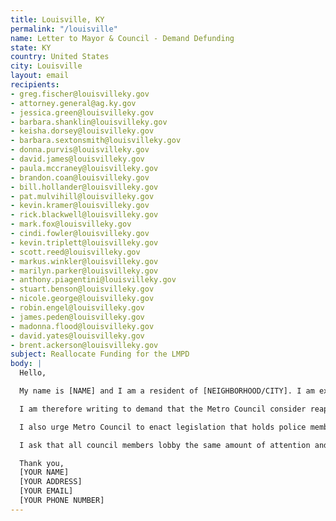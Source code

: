 ```yaml
---
title: Louisville, KY
permalink: "/louisville"
name: Letter to Mayor & Council - Demand Defunding
state: KY
country: United States
city: Louisville
layout: email
recipients:
- greg.fischer@louisvilleky.gov
- attorney.general@ag.ky.gov
- jessica.green@louisvilleky.gov
- barbara.shanklin@louisvilleky.gov
- keisha.dorsey@louisvilleky.gov
- barbara.sextonsmith@louisvilleky.gov
- donna.purvis@louisvilleky.gov
- david.james@louisvilleky.gov
- paula.mccraney@louisvilleky.gov
- brandon.coan@louisvilleky.gov
- bill.hollander@louisvilleky.gov
- pat.mulvihill@louisvilleky.gov
- kevin.kramer@louisvilleky.gov
- rick.blackwell@louisvilleky.gov
- mark.fox@louisvilleky.gov
- cindi.fowler@louisvilleky.gov
- kevin.triplett@louisvilleky.gov
- scott.reed@louisvilleky.gov
- markus.winkler@louisvilleky.gov
- marilyn.parker@louisvilleky.gov
- anthony.piagentini@louisvilleky.gov
- stuart.benson@louisvilleky.gov
- nicole.george@louisvilleky.gov
- robin.engel@louisvilleky.gov
- james.peden@louisvilleky.gov
- madonna.flood@louisvilleky.gov
- david.yates@louisvilleky.gov
- brent.ackerson@louisvilleky.gov
subject: Reallocate Funding for the LMPD
body: |
  Hello,

  My name is [NAME] and I am a resident of [NEIGHBORHOOD/CITY]. I am extremely concerned with the Louisville Metro Government’s inordinate investment in the Louisville Metro Police Department (LMPD) in light of the death of Breonna Taylor, a 26-year old Black woman who was killed by three LMPD police officers earlier this year on March 13th. The case, which has made national headlines, has drawn rebuke and protest from thousands of people in the metro area, along with its mishandling and lack of appropriate corrective actions regarding the officers involved.

  I am therefore writing to demand that the Metro Council consider reapportion of general funds away from the LMPD and towards the existing Criminal Justice Commission, social services and education programs, effective at the beginning of FY21, July 1, 2020. It is morally reprehensible to dedicate over $190 million dollars of the city’s available funds (approximately 32%), with only $4 million allocated to the Criminal Justice Commission and much less to various social services, while increasing police presence and allowing condemnable actions from LMPD officers to go unexcused. Through a reallocation of funds, we can promote the well-being of citizens and reduce crime by sourcing community-based solutions, allowing residents to become invested in providing recommendations for improvements in criminal justice system operations and to engage in creating solutions that best serve their communities and their needs.

  I also urge Metro Council to enact legislation that holds police members accountable and to overturn policies that allow police members to engage in unlawful behavior with impunity, that an elected Civilian Police Accountability Council be established with real reform powers, and that abusive or reckless officers, including the officers involved in Breonna Taylor's death, be fired and criminally charged. Ending any unfair secretive internal LMPD review process would be a good first step in achieving this goal.

  I ask that all council members lobby the same amount of attention and effort towards fostering sustainable, long-term change, to prevent further tragedies at the hands of the police, and to take immediate action for the well-being of all of our residents.

  Thank you,
  [YOUR NAME]
  [YOUR ADDRESS]
  [YOUR EMAIL]
  [YOUR PHONE NUMBER]
---
```


